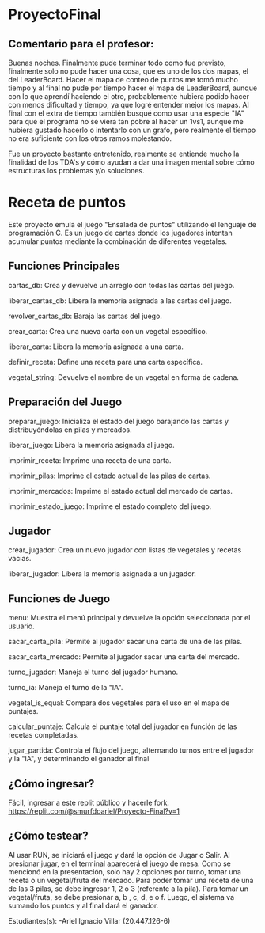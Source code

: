# ProyectoFinal
## Comentario para el profesor:
Buenas noches. Finalmente pude terminar todo como fue previsto, finalmente solo no pude hacer una cosa, que es uno de los dos mapas, el del LeaderBoard. Hacer el mapa de conteo de puntos me tomó mucho tiempo y al final no pude por tiempo hacer el mapa de LeaderBoard, aunque con lo que aprendí haciendo el otro, probablemente hubiera podido hacer con menos dificultad y tiempo, ya que logré entender mejor los mapas. Al final con el extra de tiempo también busqué como usar una especie "IA" para que el programa no se viera tan pobre al hacer un 1vs1, aunque me hubiera gustado hacerlo o intentarlo con un grafo, pero realmente el tiempo no era suficiente con los otros ramos molestando. 

Fue un proyecto bastante entretenido, realmente se entiende mucho la finalidad de los TDA's y cómo ayudan a dar una imagen mental sobre cómo estructuras los problemas y/o soluciones. 
# Receta de puntos

Este proyecto emula el juego "Ensalada de puntos" utilizando el lenguaje de programación C. Es un juego de cartas donde los jugadores intentan acumular puntos mediante la combinación de diferentes vegetales.

## Funciones Principales

cartas_db: Crea y devuelve un arreglo con todas las cartas del juego.

liberar_cartas_db: Libera la memoria asignada a las cartas del juego.

revolver_cartas_db: Baraja las cartas del juego.

crear_carta: Crea una nueva carta con un vegetal específico.

liberar_carta: Libera la memoria asignada a una carta.

definir_receta: Define una receta para una carta específica.

vegetal_string: Devuelve el nombre de un vegetal en forma de cadena.

## Preparación del Juego

preparar_juego: Inicializa el estado del juego barajando las cartas y distribuyéndolas en pilas y mercados.

liberar_juego: Libera la memoria asignada al juego.

imprimir_receta: Imprime una receta de una carta.

imprimir_pilas: Imprime el estado actual de las pilas de cartas.

imprimir_mercados: Imprime el estado actual del mercado de cartas.

imprimir_estado_juego: Imprime el estado completo del juego.

## Jugador
crear_jugador: Crea un nuevo jugador con listas de vegetales y recetas vacías.

liberar_jugador: Libera la memoria asignada a un jugador.

## Funciones de Juego
menu: Muestra el menú principal y devuelve la opción seleccionada por el usuario.

sacar_carta_pila: Permite al jugador sacar una carta de una de las pilas.

sacar_carta_mercado: Permite al jugador sacar una carta del mercado.

turno_jugador: Maneja el turno del jugador humano.

turno_ia: Maneja el turno de la "IA".

vegetal_is_equal: Compara dos vegetales para el uso en el mapa de puntajes.

calcular_puntaje: Calcula el puntaje total del jugador en función de las recetas completadas.

jugar_partida: Controla el flujo del juego, alternando turnos entre el jugador y la "IA", y determinando el ganador al final


## ¿Cómo ingresar?
Fácil, ingresar a este replit público y hacerle fork. https://replit.com/@smurfdoariel/Proyecto-Final?v=1

## ¿Cómo testear?
Al usar RUN, se iniciará el juego y dará la opción de Jugar o Salir. Al presionar jugar, en el terminal aparecerá el juego de mesa. Como se mencionó en la presentación, solo hay 2 opciones por turno, tomar una receta o un vegetal/fruta del mercado. 
Para poder tomar una receta de una de las 3 pilas, se debe ingresar 1, 2 o 3 (referente a la pila). Para tomar un vegetal/fruta, se debe presionar a, b , c, d, e o f. Luego, el sistema va sumando los puntos y al final dará el ganador.

Estudiantes(s): -Ariel Ignacio Villar (20.447.126-6)
